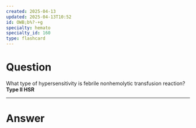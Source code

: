 ```yaml
---
created: 2025-04-13
updated: 2025-04-13T10:52
id: OWB;b%?-+g
specialty: hemato
specialty_id: 160
type: flashcard
---
```


# Question
What type of hypersensitivity is febrile nonhemolytic transfusion reaction?   **Type II HSR**

---

# Answer
